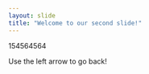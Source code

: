 ```yaml
---
layout: slide
title: "Welcome to our second slide!"
---
```

154564564

Use the left arrow to go back!
